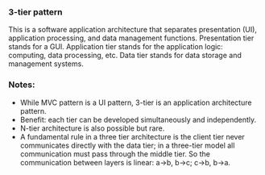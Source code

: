 ### 3-tier pattern
This is a software application architecture that separates presentation (UI), 
application processing, and data management functions. Presentation tier stands 
for a GUI. Application tier stands for the application logic: computing, data processing, etc.
Data tier stands for data storage and management systems.


### Notes:
* While MVC pattern is a UI pattern, 3-tier is an application architecture pattern.
* Benefit: each tier can be developed simultaneously and independently.
* N-tier architecture is also possible but rare.
* A fundamental rule in a three tier architecture is the client tier never communicates 
directly with the data tier; in a three-tier model all communication must pass 
through the middle tier. So the communication between layers is linear:
a->b, b->c; c->b, b->a.